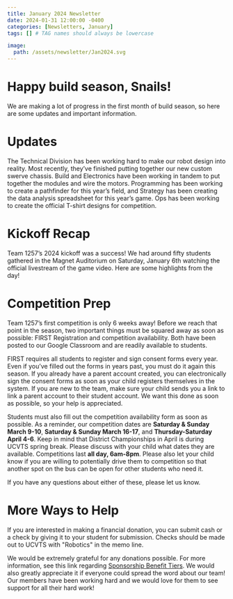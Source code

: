 ```yaml
---
title: January 2024 Newsletter
date: 2024-01-31 12:00:00 -0400
categories: [Newsletters, January]
tags: [] # TAG names should always be lowercase

image:
  path: /assets/newsletter/Jan2024.svg
---
```


# Happy build season, Snails!

We are making a lot of progress in the first month of build season, so here are some updates and important information.

# Updates

The Technical Division has been working hard to make our robot design into reality. Most recently, they’ve finished putting together our new custom swerve chassis. Build and Electronics have been working in tandem to put together the modules and wire the motors. Programming has been working to create a pathfinder for this year’s field, and Strategy has been creating the data analysis spreadsheet for this year’s game. Ops has been working to create the official T-shirt designs for competition.

# Kickoff Recap

Team 1257’s 2024 kickoff was a success! We had around fifty students gathered in the Magnet Auditorium on Saturday, January 6th watching the official livestream of the game video. Here are some highlights from the day!

# Competition Prep

Team 1257’s first competition is only 6 weeks away! Before we reach that point in the season, two important things must be squared away as soon as possible: FIRST Registration and competition availability. Both have been posted to our Google Classroom and are readily available to students.

FIRST requires all students to register and sign consent forms every year. Even if you’ve filled out the forms in years past, you must do it again this season. If you already have a parent account created, you can electronically sign the consent forms as soon as your child registers themselves in the system. If you are new to the team, make sure your child sends you a link to link a parent account to their student account. We want this done as soon as possible, so your help is appreciated.

Students must also fill out the competition availability form as soon as possible. As a reminder, our competition dates are **Saturday & Sunday March 9-10**, **Saturday & Sunday March 16-17**, and **Thursday-Saturday April 4-6**. Keep in mind that District Championships in April is during UCVTS spring break. Please discuss with your child what dates they are available. Competitions last **all day, 6am-8pm**. Please also let your child know if you are willing to potentially drive them to competition so that another spot on the bus can be open for other students who need it.

If you have any questions about either of these, please let us know.

# More Ways to Help

If you are interested in making a financial donation, you can submit cash or a check by giving it to your student for submission. Checks should be made out to UCVTS with "Robotics" in the memo line.

We would be extremely grateful for any donations possible. For more information, see this link regarding [Sponsorship Benefit Tiers](https://drive.google.com/file/d/1nPp9li2x6V0kE9VLy1ntCecM3NLu6LfS/view?usp=sharing). We would also greatly appreciate it if everyone could spread the word about our team! Our members have been working hard and we would love for them to see support for all their hard work!
